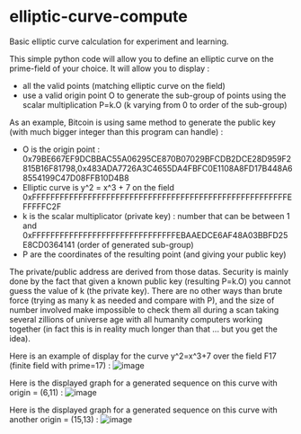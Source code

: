 # elliptic-curve-compute
 Basic elliptic curve calculation for experiment and learning.
 
 This simple python code will allow you to define an elliptic curve on the prime-field of your choice.
 It will allow you to display :
  - all the valid points (matching elliptic curve on the field)
  - use a valid origin point O to generate the sub-group of points using the scalar multiplication P=k.O (k varying from 0 to order of the sub-group)

 As an example, Bitcoin is using same method to generate the public key (with much bigger integer than this program can handle) :
  - O is the origin point : 0x79BE667EF9DCBBAC55A06295CE870B07029BFCDB2DCE28D959F2815B16F81798,0x483ADA7726A3C4655DA4FBFC0E1108A8FD17B448A68554199C47D08FFB10D4B8
  - Elliptic curve is y^2 = x^3 + 7 on the field 0xFFFFFFFFFFFFFFFFFFFFFFFFFFFFFFFFFFFFFFFFFFFFFFFFFFFFFFFEFFFFFC2F
  - k is the scalar multiplicator (private key) : number that can be between 1 and 0xFFFFFFFFFFFFFFFFFFFFFFFFFFFFFFFEBAAEDCE6AF48A03BBFD25E8CD0364141 (order of generated sub-group)
  - P are the coordinates of the resulting point (and giving your public key) 
 
 The private/public address are derived from those datas. Security is mainly done by the fact that given a known public key (resulting P=k.O) you cannot guess the value of k (the private key).
 There are no other ways than brute force (trying as many k as needed and compare with P), and the size of number involved make impossible to check them all during a scan taking several zillions of universe age with all humanity computers working together (in fact this is in reality much longer than that ... but you get the idea).  


Here is an example of display for the curve y^2=x^3+7 over the field F17 (finite field with prime=17) :
![image](https://user-images.githubusercontent.com/26048157/233725032-49c5ea9d-4623-4d24-9502-a61db259d0c9.png)

Here is the displayed graph for a generated sequence on this curve with origin = (6,11) :
![image](https://user-images.githubusercontent.com/26048157/233813982-83353050-ac78-45df-9665-a616b0d32886.png)

Here is the displayed graph for a generated sequence on this curve with another origin = (15,13) :
![image](https://user-images.githubusercontent.com/26048157/233875553-9d2f10cb-c90d-4952-aefb-1d1a28ac1581.png)

